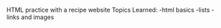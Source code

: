 HTML practice with a recipe website
Topics Learned:
    -html basics
    -lists
    -links and images